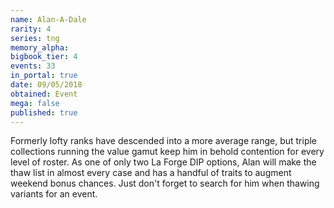 ```yaml
---
name: Alan-A-Dale
rarity: 4
series: tng
memory_alpha:
bigbook_tier: 4
events: 33
in_portal: true
date: 09/05/2018
obtained: Event
mega: false
published: true
---
```


Formerly lofty ranks have descended into a more average range, but triple collections running the value gamut keep him in behold contention for every level of roster. As one of only two La Forge DIP options, Alan will make the thaw list in almost every case and has a handful of traits to augment weekend bonus chances. Just don't forget to search for him when thawing variants for an event.
